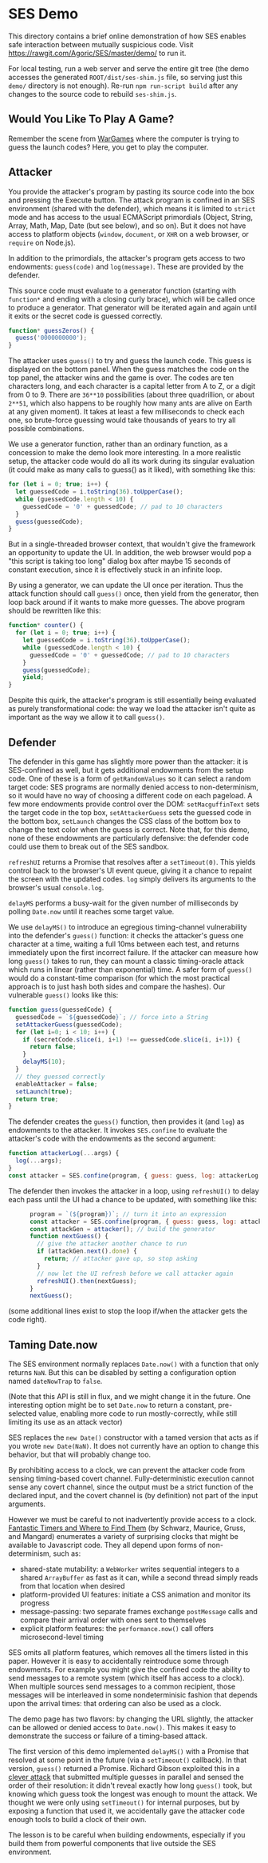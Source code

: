 # SES Demo

This directory contains a brief online demonstration of how SES enables safe
interaction between mutually suspicious code. Visit
https://rawgit.com/Agoric/SES/master/demo/ to run it.

For local testing, run a web server and serve the entire git tree (the demo
accesses the generated ``ROOT/dist/ses-shim.js`` file, so serving just this
``demo/`` directory is not enough). Re-run ``npm run-script build`` after any
changes to the source code to rebuild ``ses-shim.js``.

## Would You Like To Play A Game?

Remember the scene from [WarGames](https://www.imdb.com/title/tt0086567/)
where the computer is trying to guess the launch codes? Here, you get to play
the computer.

## Attacker

You provide the attacker's program by pasting its source code into the box
and pressing the Execute button. The attack program is confined in an SES
environment (shared with the defender), which means it is limited to
``strict`` mode and has access to the usual ECMAScript primordials (Object,
String, Array, Math, Map, Date (but see below), and so on). But it does not
have access to platform objects (``window``, ``document``, or ``XHR`` on a
web browser, or ``require`` on Node.js).

In addition to the primordials, the attacker's program gets access to two
endowments: ``guess(code)`` and ``log(message)``. These are provided by the
defender.

This source code must evaluate to a generator function (starting with
`function*` and ending with a closing curly brace), which will be called once
to produce a generator. That generator will be iterated again and again until
it exits or the secret code is guessed correctly.

```js
function* guessZeros() {
  guess('0000000000');
}
```

The attacker uses ``guess()`` to try and guess the launch code. This guess is
displayed on the bottom panel. When the guess matches the code on the top
panel, the attacker wins and the game is over. The codes are ten characters
long, and each character is a capital letter from A to Z, or a digit from 0
to 9. There are ``36**10`` possibilities (about three quadrillion, or about
``2**51``, which also happens to be roughly how many ants are alive on Earth
at any given moment). It takes at least a few milliseconds to check each one,
so brute-force guessing would take thousands of years to try all possible
combinations.

We use a generator function, rather than an ordinary function, as a
concession to make the demo look more interesting. In a more realistic setup,
the attacker code would do all its work during its singular evaluation (it
could make as many calls to guess() as it liked), with something like this:

```js
for (let i = 0; true; i++) {
  let guessedCode = i.toString(36).toUpperCase();
  while (guessedCode.length < 10) {
    guessedCode = '0' + guessedCode; // pad to 10 characters
  }
  guess(guessedCode);
}
```

But in a single-threaded browser context, that wouldn't give the framework an
opportunity to update the UI. In addition, the web browser would pop a "this
script is taking too long" dialog box after maybe 15 seconds of constant
execution, since it is effectively stuck in an infinite loop.

By using a generator, we can update the UI once per iteration. Thus the
attack function should call ``guess()`` once, then yield from the generator,
then loop back around if it wants to make more guesses. The above program
should be rewritten like this:

```js
function* counter() {
  for (let i = 0; true; i++) {
    let guessedCode = i.toString(36).toUpperCase();
    while (guessedCode.length < 10) {
      guessedCode = '0' + guessedCode; // pad to 10 characters
    }
    guess(guessedCode);
    yield;
}
```

Despite this quirk, the attacker's program is still essentially being
evaluated as purely transformational code: the way we load the attacker isn't
quite as important as the way we allow it to call ``guess()``.

## Defender

The defender in this game has slightly more power than the attacker: it is
SES-confined as well, but it gets additional endowments from the setup code.
One of these is a form of ``getRandomValues`` so it can select a random
target code: SES programs are normally denied access to non-determinism, so
it would have no way of choosing a different code on each pageload. A few
more endowments provide control over the DOM: ``setMacguffinText`` sets the
target code in the top box, ``setAttackerGuess`` sets the guessed code in the
bottom box, ``setLaunch`` changes the CSS class of the bottom box to change
the text color when the guess is correct. Note that, for this demo, none of
these endowments are particularly defensive: the defender code could use them
to break out of the SES sandbox.

``refreshUI`` returns a Promise that resolves after a ``setTimeout(0)``. This
yields control back to the browser's UI event queue, giving it a chance to
repaint the screen with the updated codes. ``log`` simply delivers its
arguments to the browser's usual ``console.log``.

``delayMS`` performs a busy-wait for the given number of milliseconds by
polling ``Date.now`` until it reaches some target value.

We use ``delayMS()`` to introduce an egregious timing-channel vulnerability
into the defender's ``guess()`` function: it checks the attacker's guess one
character at a time, waiting a full 10ms between each test, and returns
immediately upon the first incorrect failure. If the attacker can measure how
long ``guess()`` takes to run, they can mount a classic timing-oracle attack
which runs in linear (rather than exponential) time. A safer form of
``guess()`` would do a constant-time comparison (for which the most practical
approach is to just hash both sides and compare the hashes). Our vulnerable
``guess()`` looks like this:

```js
function guess(guessedCode) {
  guessedCode = `${guessedCode}`; // force into a String
  setAttackerGuess(guessedCode);
  for (let i=0; i < 10; i++) {
    if (secretCode.slice(i, i+1) !== guessedCode.slice(i, i+1)) {
      return false;
    }
    delayMS(10);
  }
  // they guessed correctly
  enableAttacker = false;
  setLaunch(true);
  return true;
}
```

The defender creates the ``guess()`` function, then provides it (and ``log``)
as endowments to the attacker. It invokes ``SES.confine`` to evaluate the
attacker's code with the endowments as the second argument:

```js
function attackerLog(...args) {
  log(...args);
}
const attacker = SES.confine(program, { guess: guess, log: attackerLog });
```

The defender then invokes the attacker in a loop, using ``refreshUI()`` to
delay each pass until the UI had a chance to be updated, with something like
this:

```js
      program = `(${program})`; // turn it into an expression
      const attacker = SES.confine(program, { guess: guess, log: attackerLog });
      const attackGen = attacker(); // build the generator
      function nextGuess() {
        // give the attacker another chance to run
        if (attackGen.next().done) {
          return; // attacker gave up, so stop asking
        }
        // now let the UI refresh before we call attacker again
        refreshUI().then(nextGuess);
      }
      nextGuess();
```

(some additional lines exist to stop the loop if/when the attacker gets the
code right).


## Taming Date.now

The SES environment normally replaces ``Date.now()`` with a function that
only returns ``NaN``. But this can be disabled by setting a configuration
option named ``dateNowTrap`` to ``false``.

(Note that this API is still in flux, and we might change it in the future.
One interesting option might be to set ``Date.now`` to return a constant,
pre-selected value, enabling more code to run mostly-correctly, while still
limiting its use as an attack vector)

SES replaces the ``new Date()`` constructor with a tamed version that acts as
if you wrote ``new Date(NaN)``. It does not currently have an option to
change this behavior, but that will probably change too.

By prohibiting access to a clock, we can prevent the attacker code from
sensing timing-based covert channel. Fully-deterministic execution cannot
sense any covert channel, since the output must be a strict function of the
declared input, and the covert channel is (by definition) not part of the
input arguments.

However we must be careful to not inadvertently provide access to a clock.
[Fantastic Timers and Where to Find
Them](https://gruss.cc/files/fantastictimers.pdf) (by Schwarz, Maurice,
Gruss, and Mangard) enumerates a variety of surprising clocks that might be
available to Javascript code. They all depend upon forms of non-determinism,
such as:

* shared-state mutability: a ``WebWorker`` writes sequential integers to a
  shared ``ArrayBuffer`` as fast as it can, while a second thread simply
  reads from that location when desired
* platform-provided UI features: initiate a CSS animation and monitor its
  progress
* message-passing: two separate frames exchange ``postMessage`` calls and
  compare their arrival order with ones sent to themselves
* explicit platform features: the ``performance.now()`` call offers
  microsecond-level timing

SES omits all platform features, which removes all the timers listed in this
paper. However it is easy to accidentally reintroduce some through
endowments. For example you might give the confined code the ability to send
messages to a remote system (which itself has access to a clock). When
multiple sources send messages to a common recipient, those messages will be
interleaved in some nondeterminisic fashion that depends upon the arrival
times: that ordering can also be used as a clock.

The demo page has two flavors: by changing the URL slightly, the attacker can
be allowed or denied access to ``Date.now()``. This makes it easy to
demonstrate the success or failure of a timing-based attack.

The first version of this demo implemented ``delayMS()`` with a Promise that
resolved at some point in the future (via a ``setTimeout()`` callback). In
that version, ``guess()`` returned a Promise. Richard Gibson exploited this
in a [clever attack](https://github.com/Agoric/SES/issues/8) that submitted
multiple guesses in parallel and sensed the order of their resolution: it
didn't reveal exactly how long ``guess()`` took, but knowing which guess took
the longest was enough to mount the attack. We thought we were only using
``setTimeout()`` for internal purposes, but by exposing a function that used
it, we accidentally gave the attacker code enough tools to build a clock of
their own.

The lesson is to be careful when building endowments, especially if you build
them from powerful components that live outside the SES environment.
